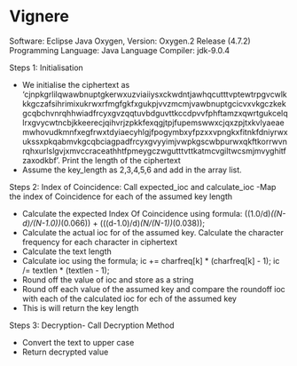# Vignere

Software: Eclipse Java Oxygen, Version: Oxygen.2 Release (4.7.2)
Programming Language: Java Language
Compiler: jdk-9.0.4

Steps 1: Initialisation
- We initialise the ciphertext as ‘cjnpkgrlilqwawbnuptgkerwxuzviaiiysxckwdntjawhqcutttvptewtrpgvcwlkkkgczafsihrimixukrwxrfmgfgkfxgukpjvvzmcmjvawbnuptgcicvxvkgczkekgcqbchvnrqhhwiadfrcyxgvzqqtuvbdguvttkccdpvvfphftamzxqwrtgukcelqlrxgvycwtncbjkkeerecjqihvrjzpkkfexqgjtpjfupemswwxcjqxzpjtxkvlyaeaemwhovudkmnfxegfrwxtdyiaecyhlgjfpogymbxyfpzxxvpngkxfitnkfdniyrwxukssxpkqabmvkgcqbciagpadfrcyxgvyyimjvwpkgscwbpurwxqkftkorrwvnrqhxurlslgvjxmvccraceathhtfpmeygczwgutttvttkatmcvgiltwcsmjmvyghitfzaxodkbf’. Print the length of the ciphertext
- Assume the key_length as 2,3,4,5,6 and add in the array list.

Steps 2: Index of Coincidence: Call expected_ioc and calculate_ioc
-Map the index of Coincidence for each of the assumed key length
- Calculate the expected Index Of Coincidence using formula:
((1.0/d)*((N-d)/(N-1.0))*(0.066)) + (((d-1.0)/d)*(N/(N-1))*(0.038));
- Calculate the actual ioc for of the assumed key. Calculate the character frequency for each character in ciphertext
- Calculate the text length
- Calculate ioc using the formula;
ic += charfreq[k] * (charfreq[k] - 1);
ic /= textlen * (textlen - 1);
- Round off the value of ioc and store as a string
- Round off each value of the assumed key and compare the roundoff ioc with each of the calculated ioc for ech of the assumed key
- This is will return the key length

Steps 3: Decryption- Call Decryption Method
- Convert the text to upper case
- Return decrypted value
